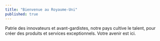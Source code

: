 ```yaml
---
title: "Bienvenue au Royaume-Uni"
published: true
---
```

Patrie des innovateurs et avant-gardistes, notre pays cultive le talent, pour créer des produits et services exceptionnels. Votre avenir est ici.

